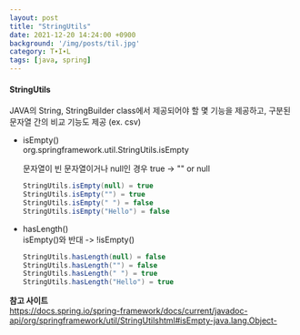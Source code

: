 ```yaml
---
layout: post
title: "StringUtils"
date: 2021-12-20 14:24:00 +0900
background: '/img/posts/til.jpg'
category: T∙I∙L
tags: [java, spring]
---
```


#### StringUtils
JAVA의 String, StringBuilder class에서 제공되어야 할 몇 기능을 제공하고, 구분된 문자열 간의 비교 기능도 제공 (ex. csv)

* isEmpty()   
  org.springframework.util.StringUtils.isEmpty   

  문자열이 빈 문자열이거나 null인 경우 true -> "" or null

  ``` java
  StringUtils.isEmpty(null) = true
  StringUtils.isEmpty("") = true
  StringUtils.isEmpty(" ") = false
  StringUtils.isEmpty("Hello") = false
  ```

* hasLength()   
  isEmpty()와 반대 -> !isEmpty()

  ``` java
  StringUtils.hasLength(null) = false
  StringUtils.hasLength("") = false
  StringUtils.hasLength(" ") = true
  StringUtils.hasLength("Hello") = true
  ```

**참고 사이트**   
<a href= "https://docs.spring.io/spring-framework/docs/current/javadoc-api/org/springframework/util/StringUtils.html#isEmpty-javalang.Object-">https://docs.spring.io/spring-framework/docs/current/javadoc-api/org/springframework/util/StringUtilshtml#isEmpty-java.lang.Object-</a>
